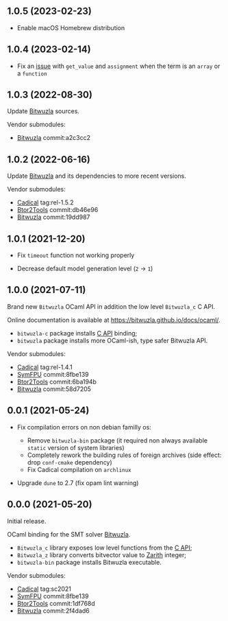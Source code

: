 ## 1.0.5 (2023-02-23)

- Enable macOS Homebrew distribution

## 1.0.4 (2023-02-14)

- Fix an [issue](https://github.com/bitwuzla/bitwuzla/issues/40)
  with `get_value` and `assignment` when the term is an `array`
  or a `function` 

## 1.0.3 (2022-08-30)

Update [Bitwuzla](https://bitwuzla.github.io/) sources.

Vendor submodules:
- [Bitwuzla](https://github.com/bitwuzla/bitwuzla) commit:a2c3cc2

## 1.0.2 (2022-06-16)

Update [Bitwuzla](https://bitwuzla.github.io/) and its dependencies
to more recent versions.

Vendor submodules:
- [Cadical](https://github.com/arminbiere/cadical) tag:rel-1.5.2
- [Btor2Tools](https://github.com/Boolector/btor2tools) commit:db46e96
- [Bitwuzla](https://github.com/bitwuzla/bitwuzla) commit:19dd987

## 1.0.1 (2021-12-20)

- Fix `timeout` function not working properly

- Decrease default model generation level (`2` -> `1`)

## 1.0.0 (2021-07-11)

Brand new `Bitwuzla` OCaml API in addition the low level `Bitwuzla_c` C API.

Online documentation is available at https://bitwuzla.github.io/docs/ocaml/.

- `bitwuzla-c` package installs [C API](https://bitwuzla.github.io/docs/c/interface.html) binding;
- `bitwuzla` package installs more OCaml-ish, type safer Bitwuzla API.

Vendor submodules:
- [Cadical](https://github.com/arminbiere/cadical) tag:rel-1.4.1
- [SymFPU](https://github.com/martin-cs/symfpu) commit:8fbe139
- [Btor2Tools](https://github.com/Boolector/btor2tools) commit:6ba194b
- [Bitwuzla](https://github.com/bitwuzla/bitwuzla) commit:58d7205

## 0.0.1 (2021-05-24)

- Fix compilation errors on non debian familly os:

    - Remove `bitwuzla-bin` package
      (it required non always available `static` version of system libraries)
    - Completely rework the building rules of foreign archives
      (side effect: drop `conf-cmake` dependency)
    - Fix Cadical compilation on `archlinux`

- Upgrade `dune` to 2.7 (fix opam lint warning)

## 0.0.0 (2021-05-20)

Initial release.

OCaml binding for the SMT solver [Bitwuzla](https://bitwuzla.github.io/).

- `Bitwuzla_c` library exposes low level functions from the
  [C API](https://bitwuzla.github.io/docs/c/interface.html);
- `Bitwuzla_z` library converts bitvector value to
  [Zarith](https://github.com/ocaml/Zarith) integer;
- `bitwuzla-bin` package installs Bitwuzla executable.

Vendor submodules:
- [Cadical](https://github.com/arminbiere/cadical) tag:sc2021
- [SymFPU](https://github.com/martin-cs/symfpu) commit:8fbe139
- [Btor2Tools](https://github.com/Boolector/btor2tools) commit:1df768d
- [Bitwuzla](https://github.com/bitwuzla/bitwuzla) commit:2f4dad6
